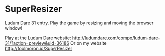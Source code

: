 SuperResizer
============

Ludum Dare 31 entry. Play the game by resizing and moving the browser window!

Play at the Ludum Dare website: http://ludumdare.com/compo/ludum-dare-31/?action=preview&uid=36186
Or on my website http://foolmoron.io/SuperResizer
